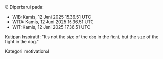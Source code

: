 ⏰ Diperbarui pada:
- WIB: Kamis, 12 Juni 2025 15.36.51 UTC
- WITA: Kamis, 12 Juni 2025 16.36.51 UTC
- WIT: Kamis, 12 Juni 2025 17.36.51 UTC

Kutipan Inspiratif:
"It's not the size of the dog in the fight, but the size of the fight in the dog."


Kategori: motivational


